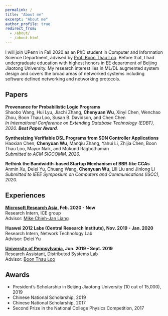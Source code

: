 ```yaml
---
permalink: /
title: "About me"
excerpt: "About me"
author_profile: true
redirect_from: 
  - /about/
  - /about.html
---
```


I will join UPenn in Fall 2020 as an PhD student in Computer and Information Science Department, advised by [Prof. Boon Thau Loo](https://boonloo.cis.upenn.edu). Before that, I had undergraduate education with highest honors in EE department of Beijing Jiaotong University. My research interest lies in ML/DL augmented system design and covers the broad areas of networked systems including software defined networking and networking protocols.

## Papers

**Provenance for Probabilistic Logic Programs** <br />
Shaobo Wang, Hui Lyu, Jiachi Zhang, **Chenyuan Wu**, Xinyi Chen, Wenchao Zhou, Boon Thau Loo, Susan B. Davidson, and Chen Chen <br />
_In International Conference on Extending Database Technology (EDBT), 2020. **Best Paper Award**._

**Synthesizing Verifiable DSL Programs from SDN Controller Applications** <br />
Haoxian Chen, **Chenyuan Wu**, Manqiu Zhang, Yahui Li, Zhijia Chen, Boon Thau Loo, Mayur Naik, and Mukund Raghothaman <br />
_Submitted to ACM SIGCOMM, 2020._

**Rethink the Bandwidth-based Startup Mechanism of BBR-like CCAs** <br />
Anmin Xu, Delei Yu, Chuang Wang, **Chenyuan Wu**, Lili Liu and Jinlong Li <br />
_Submitted to IEEE Symposium on Computers and Communications (ISCC), 2020._

## Experiences

**[Microsoft Research Asia](https://www.microsoft.com/en-us/research/lab/microsoft-research-asia/), Feb. 2020 - Now** <br />
Research Intern, ICE group <br />
Advisor: [Mike Chieh-Jan Liang](https://www.microsoft.com/en-us/research/people/cmliang/)

**Huawei 2012 Labs (Central Research Institute), Nov. 2019 - Jan. 2020** <br />
Research Intern, Network Technology Lab <br />
Advisor: Delei Yu

**[University of Pennsylvania](https://www.upenn.edu), Jun. 2019 - Sept. 2019** <br />
Research Assistant, Distributed Systems Lab <br />
Advisor: [Boon Thau Loo](https://boonloo.cis.upenn.edu)

## Awards

* President’s Scholarship in Beijing Jiaotong University (10 out of 15,000), 2019
* Chinese National Scholarship, 2019
* Chinese National Scholarship, 2017
* Second Prize in the National College Physics Competition, 2017

